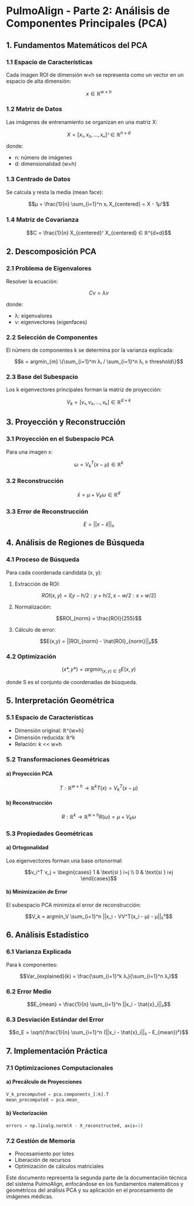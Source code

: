 # PulmoAlign - Parte 2: Análisis de Componentes Principales (PCA)

## 1. Fundamentos Matemáticos del PCA

### 1.1 Espacio de Características
Cada imagen ROI de dimensión w×h se representa como un vector en un espacio de alta dimensión:
```math
x ∈ ℝ^{w×h}
```

### 1.2 Matriz de Datos
Las imágenes de entrenamiento se organizan en una matriz X:
```math
X = [x₁, x₂, ..., xₙ]ᵀ ∈ ℝ^{n×d}
```
donde:
- n: número de imágenes
- d: dimensionalidad (w×h)

### 1.3 Centrado de Datos
Se calcula y resta la media (mean face):
```math
μ = \frac{1}{n} \sum_{i=1}^n xᵢ
X_{centered} = X - 1μᵀ
```

### 1.4 Matriz de Covarianza
```math
C = \frac{1}{n} X_{centered}ᵀ X_{centered} ∈ ℝ^{d×d}
```

## 2. Descomposición PCA

### 2.1 Problema de Eigenvalores
Resolver la ecuación:
```math
Cv = λv
```
donde:
- λ: eigenvalores
- v: eigenvectores (eigenfaces)

### 2.2 Selección de Componentes
El número de componentes k se determina por la varianza explicada:
```math
k = argmin_{m} \{\sum_{i=1}^m λᵢ / \sum_{i=1}^n λᵢ ≥ threshold\}
```

### 2.3 Base del Subespacio
Los k eigenvectores principales forman la matriz de proyección:
```math
V_k = [v₁, v₂, ..., vₖ] ∈ ℝ^{d×k}
```

## 3. Proyección y Reconstrucción

### 3.1 Proyección en el Subespacio PCA
Para una imagen x:
```math
ω = V_k^T(x - μ) ∈ ℝ^k
```

### 3.2 Reconstrucción
```math
\hat{x} = μ + V_kω ∈ ℝ^d
```

### 3.3 Error de Reconstrucción
```math
E = ||x - \hat{x}||₂
```

## 4. Análisis de Regiones de Búsqueda

### 4.1 Proceso de Búsqueda
Para cada coordenada candidata (x, y):

1. Extracción de ROI:
```math
ROI(x,y) = I[y-h/2:y+h/2, x-w/2:x+w/2]
```

2. Normalización:
```math
ROI_{norm} = \frac{ROI}{255}
```

3. Cálculo de error:
```math
E(x,y) = ||ROI_{norm} - \hat{ROI}_{norm}||₂
```

### 4.2 Optimización
```math
(x*, y*) = argmin_{(x,y)∈S} E(x,y)
```
donde S es el conjunto de coordenadas de búsqueda.

## 5. Interpretación Geométrica

### 5.1 Espacio de Características
- Dimensión original: ℝ^{w×h}
- Dimensión reducida: ℝ^k
- Relación: k << w×h

### 5.2 Transformaciones Geométricas

#### a) Proyección PCA
```math
T: ℝ^{w×h} → ℝ^k
T(x) = V_k^T(x - μ)
```

#### b) Reconstrucción
```math
R: ℝ^k → ℝ^{w×h}
R(ω) = μ + V_kω
```

### 5.3 Propiedades Geométricas

#### a) Ortogonalidad
Los eigenvectores forman una base ortonormal:
```math
v_i^T v_j = \begin{cases} 1 & \text{si } i=j \\ 0 & \text{si } i≠j \end{cases}
```

#### b) Minimización de Error
El subespacio PCA minimiza el error de reconstrucción:
```math
V_k = argmin_V \sum_{i=1}^n ||x_i - VV^T(x_i - μ) - μ||₂²
```

## 6. Análisis Estadístico

### 6.1 Varianza Explicada
Para k componentes:
```math
Var_{explained}(k) = \frac{\sum_{i=1}^k λᵢ}{\sum_{i=1}^n λᵢ}
```

### 6.2 Error Medio
```math
E_{mean} = \frac{1}{n} \sum_{i=1}^n ||x_i - \hat{x}_i||₂
```

### 6.3 Desviación Estándar del Error
```math
σ_E = \sqrt{\frac{1}{n} \sum_{i=1}^n (||x_i - \hat{x}_i||₂ - E_{mean})²}
```

## 7. Implementación Práctica

### 7.1 Optimizaciones Computacionales

#### a) Precálculo de Proyecciones
```python
V_k_precomputed = pca.components_[:k].T
mean_precomputed = pca.mean_
```

#### b) Vectorización
```python
errors = np.linalg.norm(X - X_reconstructed, axis=1)
```

### 7.2 Gestión de Memoria
- Procesamiento por lotes
- Liberación de recursos
- Optimización de cálculos matriciales

Este documento representa la segunda parte de la documentación técnica del sistema PulmoAlign, enfocándose en los fundamentos matemáticos y geométricos del análisis PCA y su aplicación en el procesamiento de imágenes médicas.
